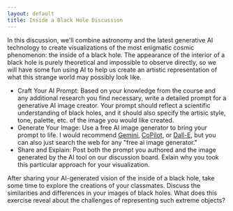 ```yaml
---
layout: default
title: Inside a Black Hole Discussion
---
```


In this discussion, we'll combine astronomy and the latest generative AI technology to create visualizations of the most enigmatic cosmic phenomenon: the inside of a black hole. The appearance of the interior of a black hole is purely theoretical and impossible to observe directly, so we will have some fun using AI to help us create an artistic representation of what this strange world may possibly look like.

- Craft Your AI Prompt: Based on your knowledge from the course and any additional research you find necessary, write a detailed prompt for a generative AI image creator. Your prompt should reflect a scientific understanding of black holes, and it should also specify the artisic style, tone, palette, etc. of the image you would like created.
- Generate Your Image: Use a free AI image generator to bring your prompt to life. I would recommend [Gemini](https://gemini.google.com/), [CoPilot](https://copilot.microsoft.com/), or [Dall-E](https://openai.com/dall-e-2), but you can also just search the web for any "free ai image generator." 
- Share and Explain: Post both the prompt you authored and the image generated by the AI tool on our discussion board. Exlain why you took this particular approach for your visualization. 

After sharing your AI-generated vision of the inside of a black hole, take some time to explore the creations of your classmates. Discuss the similarities and differences in your images of black holes. What does this exercise reveal about the challenges of representing such extreme objects?
